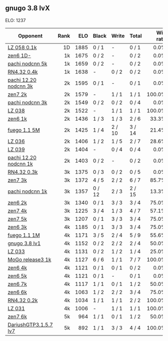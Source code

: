 ## gnugo 3.8 lvX ##

ELO: 1237

Opponent | Rank | ELO | Black | Write | Total | Win rate
---------|-----:|----:|-------|-------|-------|-------:
[LZ 058 0.1k](LZ%20058%200.1k.md) | 1D | 1885 | 0 / 1 | - | 0 / 1 | 0.0%
[zen6 1D-](zen6%201D-.md) | 1k | 1675 | 0 / 2 | - | 0 / 2 | 0.0%
[pachi nodcnn 5k](pachi%20nodcnn%205k.md) | 1k | 1659 | 0 / 2 | - | 0 / 2 | 0.0%
[RN4.32 0.4k](RN4.32%200.4k.md) | 1k | 1638 | - | 0 / 2 | 0 / 2 | 0.0%
[pachi 12.20 nodcnn 3k](pachi%2012.20%20nodcnn%203k.md) | 2k | 1595 | 0 / 1 | - | 0 / 1 | 0.0%
[zen7 2k](zen7%202k.md) | 2k | 1579 | - | 1 / 1 | 1 / 1 | 100.0%
[pachi nodcnn 3k](pachi%20nodcnn%203k.md) | 2k | 1549 | 0 / 2 | 0 / 2 | 0 / 4 | 0.0%
[LZ 038](LZ%20038.md) | 2k | 1522 | - | 1 / 1 | 1 / 1 | 100.0%
[zen6 1k](zen6%201k.md) | 2k | 1436 | 1 / 3 | 1 / 3 | 2 / 6 | 33.3%
[fuego 1.1 5M](fuego%201.1%205M.md) | 2k | 1425 | 1 / 4 | 2 / 10 | 3 / 14 | 21.4%
[LZ 036](LZ%20036.md) | 2k | 1406 | 1 / 2 | 1 / 5 | 2 / 7 | 28.6%
[LZ 039](LZ%20039.md) | 2k | 1404 | - | 0 / 4 | 0 / 4 | 0.0%
[pachi 12.20 nodcnn 1k](pachi%2012.20%20nodcnn%201k.md) | 2k | 1403 | 0 / 2 | - | 0 / 2 | 0.0%
[RN4.32 0.3k](RN4.32%200.3k.md) | 3k | 1375 | 0 / 3 | 0 / 2 | 0 / 5 | 0.0%
[zen7 3k](zen7%203k.md) | 3k | 1372 | 4 / 5 | 2 / 2 | 6 / 7 | 85.7%
[pachi nodcnn 1k](pachi%20nodcnn%201k.md) | 3k | 1357 | 0 / 12 | 2 / 3 | 2 / 15 | 13.3%
[zen6 2k](zen6%202k.md) | 3k | 1340 | 0 / 1 | 3 / 3 | 3 / 4 | 75.0%
[zen7 4k](zen7%204k.md) | 3k | 1225 | 3 / 4 | 1 / 3 | 4 / 7 | 57.1%
[zen7 5k](zen7%205k.md) | 3k | 1207 | 0 / 1 | 3 / 3 | 3 / 4 | 75.0%
[zen6 3k](zen6%203k.md) | 4k | 1185 | 0 / 1 | 3 / 3 | 3 / 4 | 75.0%
[fuego 1.1 1M](fuego%201.1%201M.md) | 4k | 1171 | 3 / 5 | 2 / 4 | 5 / 9 | 55.6%
[gnugo 3.8 lv1](gnugo%203.8%20lv1.md) | 4k | 1152 | 0 / 2 | 2 / 2 | 2 / 4 | 50.0%
[LZ 033](LZ%20033.md) | 4k | 1131 | 0 / 2 | 1 / 2 | 1 / 4 | 25.0%
[MoGo release3 1k](MoGo%20release3%201k.md) | 4k | 1127 | 6 / 6 | 1 / 1 | 7 / 7 | 100.0%
[zen6 4k](zen6%204k.md) | 4k | 1121 | 0 / 1 | 0 / 1 | 0 / 2 | 0.0%
[zen6 5k](zen6%205k.md) | 4k | 1121 | 0 / 1 | - | 0 / 1 | 0.0%
[zen6 7k](zen6%207k.md) | 4k | 1117 | 1 / 1 | 0 / 1 | 1 / 2 | 50.0%
[zen6 6k](zen6%206k.md) | 4k | 1063 | 1 / 2 | 2 / 2 | 3 / 4 | 75.0%
[RN4.32 0.2k](RN4.32%200.2k.md) | 4k | 1034 | 1 / 1 | 1 / 1 | 2 / 2 | 100.0%
[LZ 031](LZ%20031.md) | 4k | 1006 | - | 1 / 1 | 1 / 1 | 100.0%
[zen7 6k](zen7%206k.md) | 5k | 964 | 1 / 1 | 0 / 1 | 1 / 2 | 50.0%
[DariushGTP3.1.5.7 lv7](DariushGTP3.1.5.7%20lv7.md) | 5k | 892 | 1 / 1 | 3 / 3 | 4 / 4 | 100.0%
